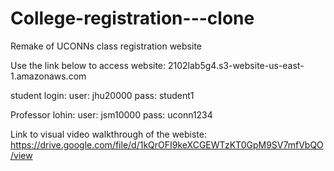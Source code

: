 # College-registration---clone
Remake of UCONNs class registration website

Use the link below to access website:
2102lab5g4.s3-website-us-east-1.amazonaws.com 

student login:
user: jhu20000
pass: student1

Professor lohin:
user: jsm10000
pass: uconn1234

Link to visual video walkthrough of the webiste: https://drive.google.com/file/d/1kQrOFI9keXCGEWTzKT0GpM9SV7mfVbQO/view 

